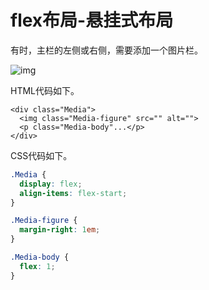 # flex布局-悬挂式布局

有时，主栏的左侧或右侧，需要添加一个图片栏。

![img](https://gitee.com/zszdevelop/blogimage/raw/master/img/bg2015071325.png)

HTML代码如下。

 ```markup
 <div class="Media">
   <img class="Media-figure" src="" alt="">
   <p class="Media-body"...</p>
 </div>
 ```

CSS代码如下。

 ```css
 .Media {
   display: flex;
   align-items: flex-start;
 }
 
 .Media-figure {
   margin-right: 1em;
 }
 
 .Media-body {
   flex: 1;
 }
 ```